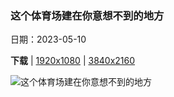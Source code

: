 ### 这个体育场建在你意想不到的地方

日期：2023-05-10

**下载**  |  [1920x1080](https://cn.bing.com/th?id=OHR.FootballField_ZH-CN6439594719_1920x1080.jpg)  |  [3840x2160](https://cn.bing.com/th?id=OHR.FootballField_ZH-CN6439594719_UHD.jpg)

![这个体育场建在你意想不到的地方](https://cn.bing.com/th?id=OHR.FootballField_ZH-CN6439594719_1920x1080.jpg "亨宁斯韦尔体育场，挪威 (© Morten Falch Sortland/Getty Images)")

